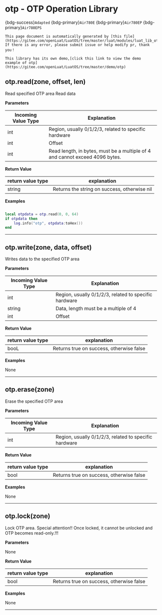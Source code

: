 # otp - OTP Operation Library

{bdg-success}`Adapted` {bdg-primary}`Air780E` {bdg-primary}`Air780EP` {bdg-primary}`Air780EPS`

```{note}
This page document is automatically generated by [this file](https://gitee.com/openLuat/LuatOS/tree/master/luat/modules/luat_lib_otp.c). If there is any error, please submit issue or help modify pr, thank you！
```

```{tip}
This library has its own demo,[click this link to view the demo example of otp](https://gitee.com/openLuat/LuatOS/tree/master/demo/otp)
```

## otp.read(zone, offset, len)



Read specified OTP area Read data

**Parameters**

|Incoming Value Type | Explanation|
|-|-|
|int|Region, usually 0/1/2/3, related to specific hardware|
|int|Offset|
|int|Read length, in bytes, must be a multiple of 4 and cannot exceed 4096 bytes.|

**Return Value**

|return value type | explanation|
|-|-|
|string|Returns the string on success, otherwise nil|

**Examples**

```lua

local otpdata = otp.read(0, 0, 64)
if otpdata then
    log.info("otp", otpdata:toHex())
end

```

---

## otp.write(zone, data, offset)



Writes data to the specified OTP area

**Parameters**

|Incoming Value Type | Explanation|
|-|-|
|int|Region, usually 0/1/2/3, related to specific hardware|
|string|Data, length must be a multiple of 4|
|int|Offset|

**Return Value**

|return value type | explanation|
|-|-|
|booL|Returns true on success, otherwise false|

**Examples**

None

---

## otp.erase(zone)



Erase the specified OTP area

**Parameters**

|Incoming Value Type | Explanation|
|-|-|
|int|Region, usually 0/1/2/3, related to specific hardware|

**Return Value**

|return value type | explanation|
|-|-|
|bool|Returns true on success, otherwise false|

**Examples**

None

---

## otp.lock(zone)



Lock OTP area. Special attention!! Once locked, it cannot be unlocked and OTP becomes read-only.!!!

**Parameters**

None

**Return Value**

|return value type | explanation|
|-|-|
|bool|Returns true on success, otherwise false|

**Examples**

None

---

